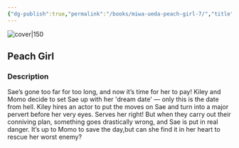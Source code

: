```yaml
---
{"dg-publish":true,"permalink":"/books/miwa-ueda-peach-girl-7/","title":"\"Peach Girl\"","tags":["manga","romance"]}
---
```




![cover|150](http://books.google.com/books/content?id=sPJoDwAAQBAJ&printsec=frontcover&img=1&zoom=1&edge=curl&source=gbs_api)

## Peach Girl

### Description

Sae’s gone too far for too long,​ and now it’s time for her to pay! Kiley and Momo decide to set Sae up with her 'dream date' — only this is the date from hell.​ Kiley hires an actor to put the moves on Sae and turn into a major pervert before her very eyes.​ Serves her right! But when they carry out their conniving plan,​ something goes drastically wrong,​ and Sae is put in real danger.​ It’s up to Momo to save the day,​ but can she find it in her heart to rescue her worst enemy?​
```